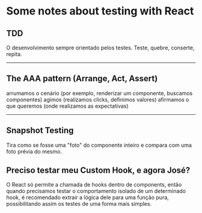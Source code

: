 # Some notes about testing with React

## TDD

O desenvolvimento sempre orientado pelos testes. Teste, quebre, conserte, repita.

---

## The AAA pattern (Arrange, Act, Assert)

arrumamos o cenário (por exemplo, renderizar um componente, buscamos componentes)
agimos (realizamos clicks, definimos valores)
afirmamos o que queremos (onde realizamos as expectativas)

---

## Snapshot Testing

Tira como se fosse uma "foto" do componente inteiro e compara com uma foto prévia do mesmo.


## Preciso testar meu Custom Hook, e agora José?

O React só permite a chamada de hooks dentro de components, então quando precisamos testar o comportamento isolado de um determinado hook, é recomendado extrair a lógica dele para uma função pura, possibilitando assim os testes de uma forma mais simples.